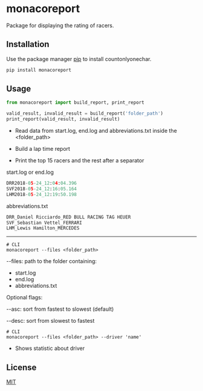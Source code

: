 # monacoreport

Package for displaying the rating of racers.

## Installation

Use the package manager [pip](https://pip.pypa.io/en/stable/) to install countonlyonechar.

```bash
pip install monacoreport
```

## Usage

```python
from monacoreport import build_report, print_report

valid_result, invalid_result = build_report('folder_path')
print_report(valid_result, invalid_result)
```
* Read data from start.log, end.log and abbreviations.txt inside the <folder_path>

* Build a lap time report

* Print the top 15 racers and the rest after a separator

start.log or end.log
```python
DRR2018-05-24_12:04:04.396
SVF2018-05-24_12:16:05.164
LHM2018-05-24_12:19:50.198
```

abbreviations.txt

```python
DRR_Daniel Ricciardo_RED BULL RACING TAG HEUER
SVF_Sebastian Vettel_FERRARI
LHM_Lewis Hamilton_MERCEDES
```
---

```commandline
# CLI
monacoreport --files <folder_path>
```
--files: path to the folder containing:

* start.log
* end.log
* abbreviations.txt

Optional flags:

--asc: sort from fastest to slowest (default)

--desc: sort from slowest to fastest
```commandline
# CLI
monacoreport --files <folder_path> --driver 'name'
```
* Shows statistic about driver
## License

[MIT](https://choosealicense.com/licenses/mit/)